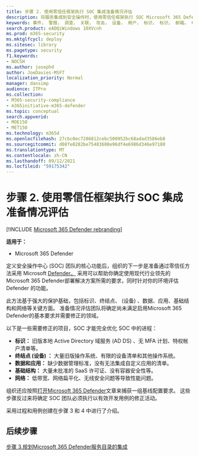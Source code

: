 ```yaml
---
title: 步骤 2. 使用零信任框架执行 SOC 集成准备情况评估
description: 将服务集成到安全操作时，使用零信任框架执行 SOC Microsoft 365 Defender准备情况评估的基础知识。
keywords: 事件， 警报， 调查， 关联， 攻击， 设备， 用户， 标识， 标识， 邮箱， 电子邮件， 365， microsoft， m365， 事件响应， 网络攻击， secops， 安全操作， soc
search.product: eADQiWindows 10XVcnh
ms.prod: m365-security
ms.mktglfcycl: deploy
ms.sitesec: library
ms.pagetype: security
f1.keywords:
- NOCSH
ms.author: josephd
author: JoeDavies-MSFT
localization_priority: Normal
manager: dansimp
audience: ITPro
ms.collection:
- M365-security-compliance
- m365initiative-m365-defender
ms.topic: conceptual
search.appverid:
- MOE150
- MET150
ms.technology: m365d
ms.openlocfilehash: 27cbc0ec7286812cebc500952bc68adad3586eb8
ms.sourcegitcommit: d08fe0282be75483608e96df4e6986d346e97180
ms.translationtype: MT
ms.contentlocale: zh-CN
ms.lasthandoff: 09/12/2021
ms.locfileid: "59175342"
---
```

# <a name="step-2-perform-a-soc-integration-readiness-assessment-using-the-zero-trust-framework"></a>步骤 2. 使用零信任框架执行 SOC 集成准备情况评估

[!INCLUDE [Microsoft 365 Defender rebranding](../includes/microsoft-defender.md)]

**适用于：**
- Microsoft 365 Defender

定义安全操作中心 (SOC) 团队的核心功能后，组织的下一步是准备通过零信任方法采用 Microsoft [Defender。](/security/zero-trust/) 采用可以帮助你确定使用现代行业领先的Microsoft 365 Defender部署解决方案所需的要求，同时针对你的环境评估 Defender 的功能。 

此方法基于强大的保护基础，包括标识、终结点、 (设备) 、数据、应用、基础结构和网络等关键方面。 准备情况评估团队将确定尚未满足启用Microsoft 365 Defender的基本要求并需要修正的领域。 

以下是一些需要修正的项目，SOC 才能完全优化 SOC 中的进程：

- **标识：**     旧版本地 Active Directory 域服务 (AD DS) 、无 MFA 计划、特权帐户清单等。
- **终结点 (设备) ：**  大量旧版操作系统、有限的设备清单和其他操作系统。
- **数据和应用：**    缺少数据管理标准，没有无法集成自定义应用的清单。
- **基础结构：**   大量未批准的 SaaS 许可证、没有容器安全性等。
- **网络：**   低带宽、网络扁平化、无线安全问题等导致性能问题。

组织还应按照[打开Microsoft 365 Defender](m365d-enable.md)文章来捕获一组基线配置要求。 这些步骤反过来将确定 SOC 团队必须执行以有效开发用例的修正活动。 

采用过程和用例创建在步骤 3 和 4 中进行了介绍。

## <a name="next-step"></a>后续步骤

[步骤 3.规划Microsoft 365 Defender服务目录的集成](integrate-microsoft-365-defender-secops-services.md)
